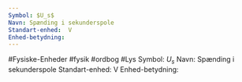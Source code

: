 ```yaml
---
Symbol: $U_s$
Navn: Spænding i sekunderspole
Standart-enhed:  V
Enhed-betydning:
---
```

#Fysiske-Enheder #fysik #ordbog #Lys 
Symbol: $U_s$
Navn: Spænding i sekunderspole
Standart-enhed:  V
Enhed-betydning: